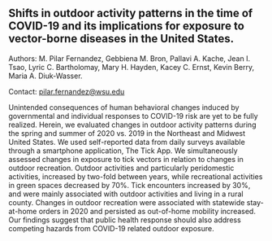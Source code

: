 ## Shifts in outdoor activity patterns in the time of COVID-19 and its implications for exposure to vector-borne diseases in the United States.

Authors: M. Pilar Fernandez, Gebbiena M. Bron, Pallavi A. Kache, Jean I. Tsao, Lyric C. Bartholomay, Mary H. Hayden, Kacey C. Ernst, Kevin Berry, Maria A. Diuk-Wasser.

Contact: pilar.fernandez@wsu.edu

Unintended consequences of human behavioral changes induced by governmental and individual responses to COVID-19 risk are yet to be fully realized. Herein, we evaluated changes in outdoor activity patterns during the spring and summer of 2020 vs. 2019 in the Northeast and Midwest United States. We used self-reported data from daily surveys available through a smartphone application, The Tick App. We simultaneously assessed changes in exposure to tick vectors in relation to changes in outdoor recreation. Outdoor activities and particularly peridomestic activities, increased by two-fold between years, while recreational activities in green spaces decreased by 70%. Tick encounters increased by 30%, and were mainly associated with outdoor activities and living in a rural county. Changes in outdoor recreation were associated with statewide stay-at-home orders in 2020 and persisted as out-of-home mobility increased. Our findings suggest that public health response should also address competing hazards from COVID-19 related outdoor exposure.
